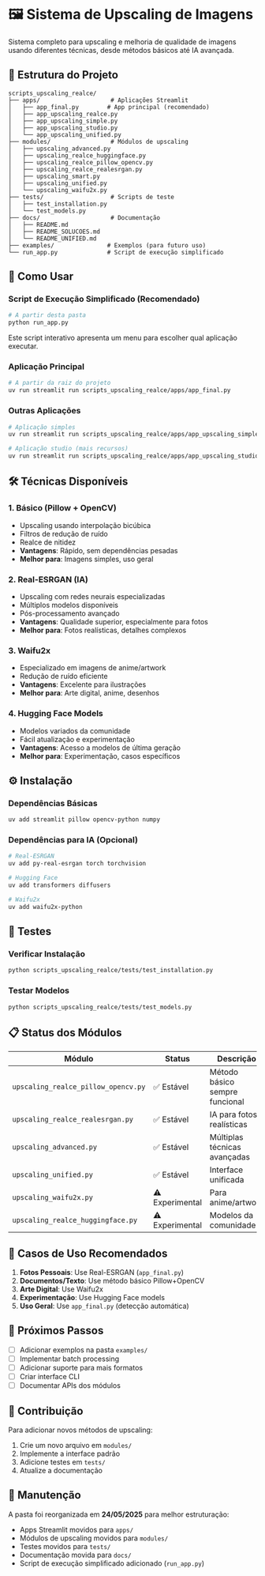 # 🖼️ Sistema de Upscaling de Imagens

Sistema completo para upscaling e melhoria de qualidade de imagens usando diferentes técnicas, desde métodos básicos até IA avançada.

## 📁 Estrutura do Projeto

```
scripts_upscaling_realce/
├── apps/                    # Aplicações Streamlit
│   ├── app_final.py        # App principal (recomendado)
│   ├── app_upscaling_realce.py
│   ├── app_upscaling_simple.py
│   ├── app_upscaling_studio.py
│   └── app_upscaling_unified.py
├── modules/                 # Módulos de upscaling
│   ├── upscaling_advanced.py
│   ├── upscaling_realce_huggingface.py
│   ├── upscaling_realce_pillow_opencv.py
│   ├── upscaling_realce_realesrgan.py
│   ├── upscaling_smart.py
│   ├── upscaling_unified.py
│   └── upscaling_waifu2x.py
├── tests/                   # Scripts de teste
│   ├── test_installation.py
│   └── test_models.py
├── docs/                    # Documentação
│   ├── README.md
│   ├── README_SOLUCOES.md
│   └── README_UNIFIED.md
├── examples/               # Exemplos (para futuro uso)
└── run_app.py              # Script de execução simplificado
```

## 🚀 Como Usar

### Script de Execução Simplificado (Recomendado)
```bash
# A partir desta pasta
python run_app.py
```
Este script interativo apresenta um menu para escolher qual aplicação executar.

### Aplicação Principal
```bash
# A partir da raiz do projeto
uv run streamlit run scripts_upscaling_realce/apps/app_final.py
```

### Outras Aplicações
```bash
# Aplicação simples
uv run streamlit run scripts_upscaling_realce/apps/app_upscaling_simple.py

# Aplicação studio (mais recursos)
uv run streamlit run scripts_upscaling_realce/apps/app_upscaling_studio.py
```

## 🛠️ Técnicas Disponíveis

### 1. **Básico (Pillow + OpenCV)**
- Upscaling usando interpolação bicúbica
- Filtros de redução de ruído
- Realce de nitidez
- **Vantagens**: Rápido, sem dependências pesadas
- **Melhor para**: Imagens simples, uso geral

### 2. **Real-ESRGAN (IA)**
- Upscaling com redes neurais especializadas
- Múltiplos modelos disponíveis
- Pós-processamento avançado
- **Vantagens**: Qualidade superior, especialmente para fotos
- **Melhor para**: Fotos realísticas, detalhes complexos

### 3. **Waifu2x**
- Especializado em imagens de anime/artwork
- Redução de ruído eficiente
- **Vantagens**: Excelente para ilustrações
- **Melhor para**: Arte digital, anime, desenhos

### 4. **Hugging Face Models**
- Modelos variados da comunidade
- Fácil atualização e experimentação
- **Vantagens**: Acesso a modelos de última geração
- **Melhor para**: Experimentação, casos específicos

## ⚙️ Instalação

### Dependências Básicas
```bash
uv add streamlit pillow opencv-python numpy
```

### Dependências para IA (Opcional)
```bash
# Real-ESRGAN
uv add py-real-esrgan torch torchvision

# Hugging Face
uv add transformers diffusers

# Waifu2x
uv add waifu2x-python
```

## 🧪 Testes

### Verificar Instalação
```bash
python scripts_upscaling_realce/tests/test_installation.py
```

### Testar Modelos
```bash
python scripts_upscaling_realce/tests/test_models.py
```

## 📋 Status dos Módulos

| Módulo | Status | Descrição |
|--------|---------|-----------|
| `upscaling_realce_pillow_opencv.py` | ✅ Estável | Método básico sempre funcional |
| `upscaling_realce_realesrgan.py` | ✅ Estável | IA para fotos realísticas |
| `upscaling_advanced.py` | ✅ Estável | Múltiplas técnicas avançadas |
| `upscaling_unified.py` | ✅ Estável | Interface unificada |
| `upscaling_waifu2x.py` | ⚠️ Experimental | Para anime/artwork |
| `upscaling_realce_huggingface.py` | ⚠️ Experimental | Modelos da comunidade |

## 🎯 Casos de Uso Recomendados

1. **Fotos Pessoais**: Use Real-ESRGAN (`app_final.py`)
2. **Documentos/Texto**: Use método básico Pillow+OpenCV
3. **Arte Digital**: Use Waifu2x
4. **Experimentação**: Use Hugging Face models
5. **Uso Geral**: Use `app_final.py` (detecção automática)

## 📝 Próximos Passos

- [ ] Adicionar exemplos na pasta `examples/`
- [ ] Implementar batch processing
- [ ] Adicionar suporte para mais formatos
- [ ] Criar interface CLI
- [ ] Documentar APIs dos módulos

## 🤝 Contribuição

Para adicionar novos métodos de upscaling:
1. Crie um novo arquivo em `modules/`
2. Implemente a interface padrão
3. Adicione testes em `tests/`
4. Atualize a documentação

## 🔧 Manutenção

A pasta foi reorganizada em **24/05/2025** para melhor estruturação:
- Apps Streamlit movidos para `apps/`
- Módulos de upscaling movidos para `modules/`
- Testes movidos para `tests/`
- Documentação movida para `docs/`
- Script de execução simplificado adicionado (`run_app.py`)
